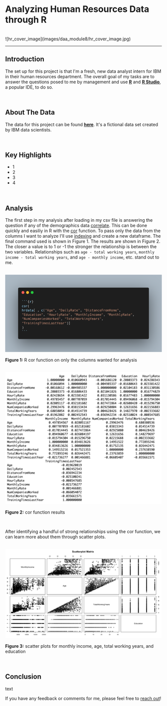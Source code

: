 # Analyzing Human Resources Data through R
<br>
![hr_cover_image](images/daa_module8/hr_cover_image.jpg)

---

## Introduction

  The set up for this project is that I'm a fresh, new data analyst intern for IBM in their human resources department. The overall goal of my tasks are to answer the questions posed to me by management and use **[R](https://www.r-project.org/)** and **[R Studio](https://posit.co/download/rstudio-desktop/)**, a popular IDE, to do so.

<br>

## About The Data

  The data for this project can be found **[here](https://www.kaggle.com/datasets/pavansubhasht/ibm-hr-analytics-attrition-dataset)**. It's a fictional data set created by IBM data scientists.

<br>

## Key Highlights

- 1
- 2
- 3
- 4

<br>

## Analysis

  The first step in my analysis after loading in my csv file is answering the question if any of the demographics data [correlate](https://en.wikipedia.org/wiki/Correlation). This can be done quickly and easiliy in R with the [cor](https://www.rdocumentation.org/packages/stats/versions/3.6.2/topics/cor) function. To pass only the data from the columns I want to analyze I'll use [indexing](https://www.geeksforgeeks.org/how-to-select-dataframe-columns-by-index-in-r/#) and create a new dataframe. The final command used is shown in Figure 1. The results are shown in Figure 2. The closer a value is to 1 or -1 the stronger the relationship is between the two variables. Relationships such as `age - total working years`, `monthly income - total working years`, and `age - monthly income`, etc. stand out to me.

<br>

<img alt ="" src="images/daa_module8/r_cor.png">

**Figure 1:** R cor function on only the columns wanted for analysis

<br>

<img alt ="" src="images/daa_module8/cor_function_results.png">

**Figure 2:** cor function results

<br>

  After identifying a handful of strong relationships using the cor function, we can learn more about them through scatter plots.

<br>

<img alt ="" src="images/daa_module8/r_scatterplots.png">

**Figure 3:** scatter plots for monthly income, age, total working years, and education

<br>

## Conclusion

  text

If you have any feedback or comments for me, please feel free to [reach out](https://www.linkedin.com/in/gregory-santoro/)!
